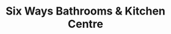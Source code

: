 ---
title: "Six Ways Bathrooms & Kitchen Centre"
url: /birmingham/six-ways-bathrooms-and-kitchen-centre/
shop: bathroom
---